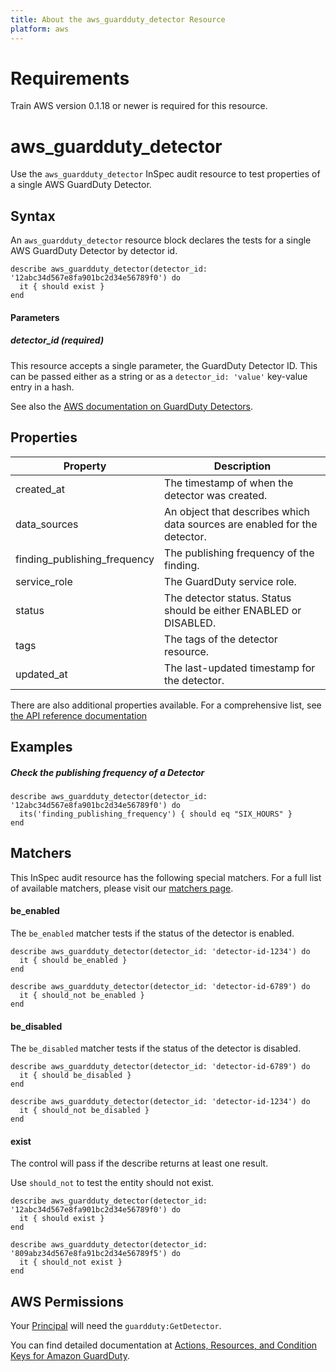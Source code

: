 ```yaml
---
title: About the aws_guardduty_detector Resource
platform: aws
---
```


# Requirements

Train AWS version 0.1.18 or newer is required for this resource.

# aws\_guardduty\_detector

Use the `aws_guardduty_detector` InSpec audit resource to test properties of a single AWS GuardDuty Detector.

## Syntax

An `aws_guardduty_detector` resource block declares the tests for a single AWS GuardDuty Detector by detector id.

    describe aws_guardduty_detector(detector_id: '12abc34d567e8fa901bc2d34e56789f0') do
      it { should exist }
    end

#### Parameters

##### detector\_id _(required)_

This resource accepts a single parameter, the GuardDuty Detector ID.
This can be passed either as a string or as a `detector_id: 'value'` key-value entry in a hash.

See also the [AWS documentation on GuardDuty Detectors](https://docs.aws.amazon.com/guardduty/latest/ug/what-is-guardduty.html).


## Properties

|Property                       | Description|
| ---                           | --- |
|created\_at                    | The timestamp of when the detector was created. |
|data\_sources                  | An object that describes which data sources are enabled for the detector. |
|finding\_publishing\_frequency | The publishing frequency of the finding. |
|service\_role                  | The GuardDuty service role. |
|status                         | The detector status. Status should be either ENABLED or DISABLED. |
|tags                           | The tags of the detector resource. |
|updated\_at                    | The last-updated timestamp for the detector. |

There are also additional properties available. For a comprehensive list, see [the API reference documentation](https://docs.aws.amazon.com/guardduty/latest/APIReference/API_GetDetector.html)

## Examples

##### Check the publishing frequency of a Detector
    describe aws_guardduty_detector(detector_id: '12abc34d567e8fa901bc2d34e56789f0') do
      its('finding_publishing_frequency') { should eq "SIX_HOURS" }
    end

## Matchers

This InSpec audit resource has the following special matchers. For a full list of available matchers, please visit our [matchers page](https://www.inspec.io/docs/reference/matchers/).

#### be_enabled

The `be_enabled` matcher tests if the status of the detector is enabled.

    describe aws_guardduty_detector(detector_id: 'detector-id-1234') do
      it { should be_enabled }
    end

    describe aws_guardduty_detector(detector_id: 'detector-id-6789') do
      it { should_not be_enabled }
    end
    
#### be_disabled

The `be_disabled` matcher tests if the status of the detector is disabled.

    describe aws_guardduty_detector(detector_id: 'detector-id-6789') do
      it { should be_disabled }
    end

    describe aws_guardduty_detector(detector_id: 'detector-id-1234') do
      it { should_not be_disabled }
    end
    
#### exist

The control will pass if the describe returns at least one result.

Use `should_not` to test the entity should not exist.

    describe aws_guardduty_detector(detector_id: '12abc34d567e8fa901bc2d34e56789f0') do
      it { should exist }
    end

    describe aws_guardduty_detector(detector_id: '809abz34d567e8fa91bc2d34e56789f5') do
      it { should_not exist }
    end

## AWS Permissions

Your [Principal](https://docs.aws.amazon.com/IAM/latest/UserGuide/intro-structure.html#intro-structure-principal) will need the `guardduty:GetDetector`.

You can find detailed documentation at [Actions, Resources, and Condition Keys for Amazon GuardDuty](https://docs.aws.amazon.com/guardduty/latest/ug/what-is-guardduty.html).  
